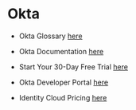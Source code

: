 # Okta

- Okta Glossary [here](https://help.okta.com/en/prod/Content/Topics/Reference/glossary.htm)

- Okta Documentation [here](https://help.okta.com/en/prod/Content/index.htm)

- Start Your 30-Day Free Trial [here](https://www.okta.com/free-trial/)

- Okta Developer Portal [here](https://developer.okta.com/)

- Identity Cloud Pricing [here](https://www.okta.com/pricing/)